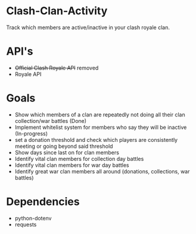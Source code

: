 # Clash-Clan-Activity
Track which members are active/inactive in your clash royale clan.
# API's
* ~~Official Clash Royale API~~ removed
* Royale API
# Goals
* Show which members of a clan are repeatedly not doing all their clan collection/war battles (Done)
* Implement whitelist system for members who say they will be inactive (In-progress)
* set a donation threshold and check which players are consistently meeting or going beyond said threshold
* Show days since last on for clan members
* Identify vital clan members for collection day battles
* Identify vital clan members for war day battles
* Identify great war clan members all around (donations, collections, war battles)
# Dependencies
* python-dotenv
* requests
